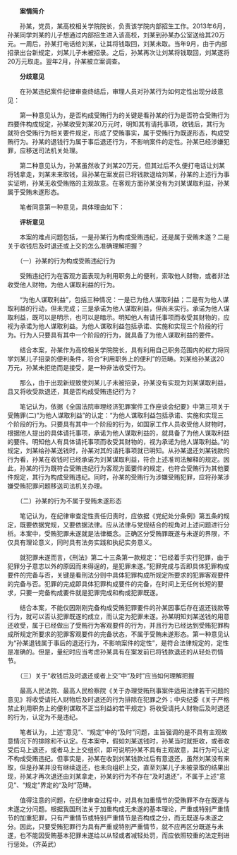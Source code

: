 　　**案情简介**

　　孙某，党员，某高校相关学院院长，负责该学院内部招生工作。2013年6月，孙某同学刘某的儿子想通过内部招生进入该高校，刘某到孙某办公室送给其20万元。一周后，孙某打电话给刘某，让其将钱取回，刘某未取。当年9月，由于内部招录出台新规定，刘某儿子未被招录。之后，孙某再次让刘某将钱取回，刘某遂将20万元取走。翌年2月，孙某被立案调查。

　　**分歧意见**

　　在孙某违纪案件纪律审查终结后，审理人员对孙某行为如何定性出现分歧意见：

　　第一种意见认为，是否构成受贿行为的关键是看孙某的行为是否符合受贿行为四要件构成规定，孙某收受刘某20万元时，明知其有请托事项，收钱后，其行为就符合受贿行为相关要件规定，形成了受贿事实，属于受贿行为既遂形态，构成受贿行为。孙某的退钱行为属于事后退还行为，不影响案件的定性。孙某已经涉嫌犯罪，应移送司法机关处理。

　　第二种意见认为，孙某虽然收了刘某20万元，但其过后不久便打电话让刘某将钱拿走，刘某未来取钱，且孙某在案发前已将钱款退给刘某，孙某的上述行为事实证明，孙某无收受贿赂的主观故意。在客观方面孙某没有为刘某谋取利益，孙某属于受贿未遂形态。

　　笔者同意第一种意见，具体理由如下：

　　**评析意见**

　　本案的难点问题包括，一是孙某行为构成受贿违纪，还是属于受贿未遂？二是关于收钱后及时退还或上交的怎么准确理解把握？

　　（一）孙某的行为构成受贿违纪行为

　　受贿违纪行为在客观方面表现为利用职务上的便利，索取他人财物，或者非法收受他人财物，为他人谋取利益的行为。

　　“为他人谋取利益”，包括三种情况：一是已为他人谋取利益；二是有为他人谋取利益的行动，但未完成；三是承诺为他人谋取利益，但尚未实行。承诺为他人谋取利益，既可以是明示，也可以是暗示。明知他人有请托事项而收受其财物的，应视为承诺为他人谋取利益。为他人谋取利益包括承诺、实施和实现三个阶段的行为。行为人只要具有其中一个阶段的行为，就具备了为他人谋取利益的要件。

　　结合本案，孙某作为高校相关学院院长，具有利用自己职务范围内的权力将同学刘某儿子招录的便利条件，符合“利用职务上的便利”的范畴。刘某给孙某送20万元，孙某未拒绝而是接受，是一种非法收受行为。

　　那么，由于出现新规致使刘某儿子未被招录，孙某没有实现为刘某谋取利益，且又将收受款退还，其是否构成受贿违纪行为？

　　笔记认为，依据《全国法院审理经济犯罪案件工作座谈会纪要》中第三项关于受贿罪(二)“为他人谋取利益”的认定：“为他人谋取利益包括承诺、实施和实现三个阶段的行为。只要具有其中一个阶段的行为，如国家工作人员收受他人财物时，根据他人提出的具体请托事项，承诺为他人谋取利益的，就具备了为他人谋取利益的要件。明知他人有具体请托事项而收受其财物的，视为承诺为他人谋取利益。”的规定，刘某给孙某送钱时，孙某对其的请托事项就已明知。从孙某退还刘某钱款的行为看，孙某在收钱时已经承诺为刘某谋取利益，符合上述准司法解释的规定。因此，孙某的行为既符合受贿违纪行为客观方面要件的规定，也符合受贿行为其他要件规定，其行为构成受贿违纪。同时，孙某的受贿行为涉嫌受贿犯罪，应将孙某涉嫌受贿犯罪问题移送司法机关办理。

　　（二）孙某的行为不属于受贿未遂形态

　　笔记认为，在纪律审查定性责任归责时，应依据《党纪处分条例》第五条的规定，既要依据党规，又要依据法律。应从法律与党规结合的视角对上述问题进行分析。本案中，受贿犯罪未遂就是法律概念。正确区分受贿罪既遂与未遂的界限，不仅具有理论意义，同时具有法务实践和执纪实务意义。

　　就犯罪未遂而言，《刑法》第二十三条第一款规定：“已经着手实行犯罪，由于犯罪分子意志以外的原因而未得逞的，是犯罪未遂。”犯罪完成与否即具体犯罪构成要件的完备与否，关键是看刑法分则中具体犯罪构成所规定所要求的犯罪客观要件的完备与否。犯罪的完成即具体犯罪构成要件的完备，在时间上无任何长短的要求，只要一完备构成要件就是犯罪完成和构成犯罪既遂。

　　结合本案，不能仅因刚刚完备构成受贿犯罪要件的孙某因事后存在返还钱款等行为，就可以否认犯罪既遂的成立，而认定为犯罪未遂。孙某明知刘某送钱的用意还收受，属于已经做出了受贿行为客观要件的行为，并且行为已经达到受贿犯罪构成所规定所要求的犯罪客观要件的完备状态，不属于受贿未遂形态。第一种意见认为“孙某退钱属于事后的退还行为，不影响案件的定性”，是符合法律规定的，定性是准确的。但是，量纪时应当考虑孙某具有在案发前已将钱款退还的从轻处罚情节。

　　（三）关于“收钱后及时退还或者上交”中“及时”应当如何理解把握

　　最高人民法院、最高人民检察院《关于办理受贿刑事案件适用法律若干问题的意见》将收受请托人财物后及时退还的行为排除在犯罪之外；中央纪委《关于严格禁止利用职务上的便利谋取不正当利益的若干规定》将收受请托人财物后及时退还的行为，认定为不是违纪。

　　笔者认为，上述“意见”、“规定”中的“及时”问题，主旨强调的是不具有主观故意情况下的排除和不认定。在本案中，假如刘某送钱时，孙某当时就拒收，或者收受后马上退还，或者马上上交组织，即可说明孙某不具有主观故意，其行为可认定不构成受贿违纪。但事实是，孙某在收到刘某钱款过后有意退还，虽然刘某没有来取，但是孙某并没有继续退还，也未向组织上交，直至刘某儿子未被录取的结果出现，孙某才再次退还由刘某拿走，孙某的行为不存在“及时退还”，不属于上述“意见”、“规定”界定的“及时”范畴。

　　值得注意的问题，在纪律审查过程中，对具有加重情节的受贿罪不存在既遂与未遂之分问题。根据我国刑法关于加重构成无未遂的基本理论，严重或特别严重情节的加重犯罪，只有严重情节或特别严重情节是否构成之分，而无既遂与未遂之分。因此，只要受贿犯罪行为具有严重或特别严重情节，就不应再区分既遂与未遂，也不能因受贿基本犯罪未遂给以从轻或者减轻处罚，而应依照较重的法定刑进行惩处。（齐英武）